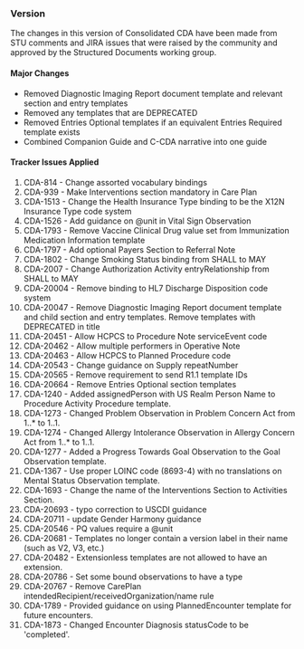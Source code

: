 ### Version 

The changes in this version of Consolidated CDA have been made from STU comments and JIRA issues that were raised by the community and approved by the Structured Documents working group.

#### Major Changes

* Removed Diagnostic Imaging Report document template and relevant section and entry templates
* Removed any templates that are DEPRECATED
* Removed Entries Optional templates if an equivalent Entries Required template exists
* Combined Companion Guide and C-CDA narrative into one guide

#### Tracker Issues Applied

1. CDA-814 - Change assorted vocabulary bindings
2. CDA-939 - Make Interventions section mandatory in Care Plan
3. CDA-1513 - Change the Health Insurance Type binding to be the X12N Insurance Type code system
4. CDA-1526 - Add guidance on @unit in Vital Sign Observation
5. CDA-1793 - Remove Vaccine Clinical Drug value set from Immunization Medication Information template
6. CDA-1797 - Add optional Payers Section to Referral Note
7. CDA-1802 - Change Smoking Status binding from SHALL to MAY
8. CDA-2007 - Change Authorization Activity entryRelationship from SHALL to MAY
9. CDA-20004 - Remove binding to HL7 Discharge Disposition code system
10. CDA-20047 - Remove Diagnostic Imaging Report document template and child section and entry templates.  Remove templates with DEPRECATED in title
11. CDA-20451 - Allow HCPCS to Procedure Note serviceEvent code
12. CDA-20462 - Allow multiple performers in Operative Note
13. CDA-20463 - Allow HCPCS to Planned Procedure code
14. CDA-20543 - Change guidance on Supply repeatNumber
15. CDA-20565 - Remove requirement to send R1.1 template IDs
16. CDA-20664 - Remove Entries Optional section templates
17. CDA-1240 - Added assignedPerson with US Realm Person Name to Procedure Activity Procedure template.
18. CDA-1273 - Changed Problem Observation in Problem Concern Act from 1..* to 1..1.
19. CDA-1274 - Changed Allergy Intolerance Observation in Allergy Concern Act from 1..* to 1..1.
20. CDA-1277 - Added a Progress Towards Goal Observation to the Goal Observation template.
21. CDA-1367 - Use proper LOINC code (8693-4) with no translations on Mental Status Observation template.
22.	CDA-1693 - Change the name of the Interventions Section to Activities Section.
23. CDA-20693 - typo correction to USCDI guidance
24. CDA-20711 - update Gender Harmony guidance
25. CDA-20546 - PQ values require a @unit
26. CDA-20681 - Templates no longer contain a version label in their name (such as V2, V3, etc.)
27. CDA-20482 - Extensionless templates are not allowed to have an extension.
28. CDA-20786 - Set some bound observations to have a type
29. CDA-20767 - Remove CarePlan intendedRecipient/receivedOrganization/name rule
30. CDA-1789 - Provided guidance on using PlannedEncounter template for future encounters.
31. CDA-1873 - Changed Encounter Diagnosis statusCode to be 'completed'.
